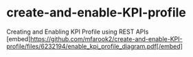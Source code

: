 # create-and-enable-KPI-profile
Creating and Enabling KPI Profile using REST APIs
[embed]https://github.com/mfarook2/create-and-enable-KPI-profile/files/6232194/enable_kpi_profile_diagram.pdf[/embed]
